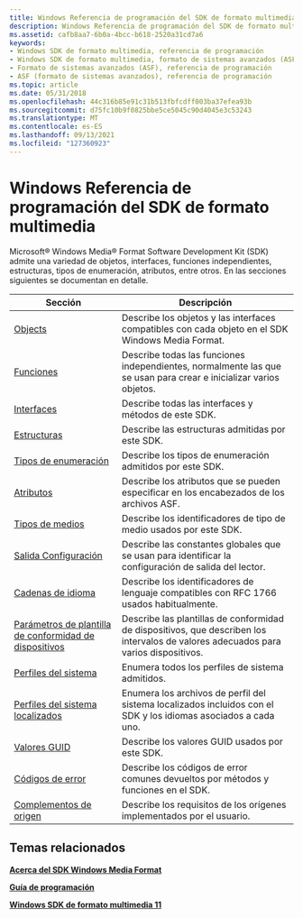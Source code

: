 ```yaml
---
title: Windows Referencia de programación del SDK de formato multimedia
description: Windows Referencia de programación del SDK de formato multimedia
ms.assetid: cafb8aa7-6b0a-4bcc-b618-2520a31cd7a6
keywords:
- Windows SDK de formato multimedia, referencia de programación
- Windows SDK de formato multimedia, formato de sistemas avanzados (ASF)
- Formato de sistemas avanzados (ASF), referencia de programación
- ASF (formato de sistemas avanzados), referencia de programación
ms.topic: article
ms.date: 05/31/2018
ms.openlocfilehash: 44c316b85e91c31b513fbfcdff003ba37efea93b
ms.sourcegitcommit: d75fc10b9f0825bbe5ce5045c90d4045e3c53243
ms.translationtype: MT
ms.contentlocale: es-ES
ms.lasthandoff: 09/13/2021
ms.locfileid: "127360923"
---
```

# <a name="windows-media-format-sdk-programming-reference"></a>Windows Referencia de programación del SDK de formato multimedia

Microsoft® Windows Media® Format Software Development Kit (SDK) admite una variedad de objetos, interfaces, funciones independientes, estructuras, tipos de enumeración, atributos, entre otros. En las secciones siguientes se documentan en detalle.



| Sección                                                                              | Descripción                                                                                                  |
|--------------------------------------------------------------------------------------|--------------------------------------------------------------------------------------------------------------|
| [Objects](objects.md)                                                               | Describe los objetos y las interfaces compatibles con cada objeto en el SDK Windows Media Format.           |
| [Funciones](functions.md)                                                           | Describe todas las funciones independientes, normalmente las que se usan para crear e inicializar varios objetos.      |
| [Interfaces](interfaces.md)                                                         | Describe todas las interfaces y métodos de este SDK.                                                        |
| [Estructuras](structures.md)                                                         | Describe las estructuras admitidas por este SDK.                                                              |
| [Tipos de enumeración](enumeration-types.md)                                           | Describe los tipos de enumeración admitidos por este SDK.                                                       |
| [Atributos](attributes.md)                                                         | Describe los atributos que se pueden especificar en los encabezados de los archivos ASF.                                  |
| [Tipos de medios](media-types.md)                                                       | Describe los identificadores de tipo de medio usados por este SDK.                                                       |
| [Salida Configuración](output-settings.md)                                               | Describe las constantes globales que se usan para identificar la configuración de salida del lector.                                      |
| [Cadenas de idioma](language-strings.md)                                             | Describe los identificadores de lenguaje compatibles con RFC 1766 usados habitualmente.                                         |
| [Parámetros de plantilla de conformidad de dispositivos](device-conformance-template-parameters.md) | Describe las plantillas de conformidad de dispositivos, que describen los intervalos de valores adecuados para varios dispositivos. |
| [Perfiles del sistema](system-profiles.md)                                               | Enumera todos los perfiles de sistema admitidos.                                                                         |
| [Perfiles del sistema localizados](localized-system-profiles.md)                           | Enumera los archivos de perfil del sistema localizados incluidos con el SDK y los idiomas asociados a cada uno.       |
| [Valores GUID](guid-values.md)                                                       | Describe los valores GUID usados por este SDK.                                                                  |
| [Códigos de error](error-codes.md)                                                       | Describe los códigos de error comunes devueltos por métodos y funciones en el SDK.                                   |
| [Complementos de origen](source-plug-ins.md)                                               | Describe los requisitos de los orígenes implementados por el usuario.                                                     |



 

## <a name="related-topics"></a>Temas relacionados

<dl> <dt>

[**Acerca del SDK Windows Media Format**](about-the-windows-media-format-sdk.md)
</dt> <dt>

[**Guía de programación**](programming-guide.md)
</dt> <dt>

[**Windows SDK de formato multimedia 11**](windows-media-format-11-sdk.md)
</dt> </dl>

 

 




